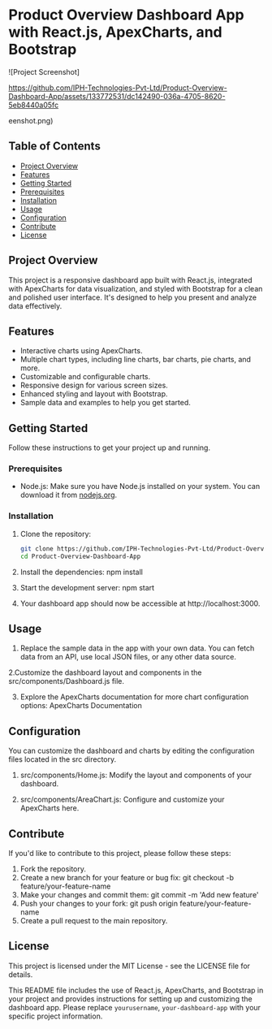 # Product Overview Dashboard App with React.js, ApexCharts, and Bootstrap

![Project Screenshot]

https://github.com/IPH-Technologies-Pvt-Ltd/Product-Overview-Dashboard-App/assets/133772531/dc142490-036a-4705-8620-5eb8440a05fc

eenshot.png)
## Table of Contents

- [Project Overview](#project-overview)
- [Features](#features)
- [Getting Started](#getting-started)
- [Prerequisites](#prerequisites)
- [Installation](#installation)
- [Usage](#usage)
- [Configuration](#configuration)
- [Contribute](#contribute)
- [License](#license)

## Project Overview

This project is a responsive dashboard app built with React.js, integrated with ApexCharts for data visualization, and styled with Bootstrap for a clean and polished user interface. It's designed to help you present and analyze data effectively.

## Features

- Interactive charts using ApexCharts.
- Multiple chart types, including line charts, bar charts, pie charts, and more.
- Customizable and configurable charts.
- Responsive design for various screen sizes.
- Enhanced styling and layout with Bootstrap.
- Sample data and examples to help you get started.

## Getting Started

Follow these instructions to get your project up and running.
### Prerequisites

- Node.js: Make sure you have Node.js installed on your system. You can download it from [nodejs.org](https://nodejs.org/).
### Installation

1. Clone the repository:

   ```bash
   git clone https://github.com/IPH-Technologies-Pvt-Ltd/Product-Overview-Dashboard-App.git
   cd Product-Overview-Dashboard-App
1. Install the dependencies:
    npm install
2. Start the development server:
    npm start
3. Your dashboard app should now be accessible at http://localhost:3000.
## Usage
1. Replace the sample data in the app with your own data. You can fetch data from an API, use local JSON files, or any other data source.

2.Customize the dashboard layout and components in the src/components/Dashboard.js file.

3. Explore the ApexCharts documentation for more chart configuration options: ApexCharts Documentation  
## Configuration
You can customize the dashboard and charts by editing the configuration files located in the src directory.

1. src/components/Home.js: Modify the layout and components of your dashboard.

2. src/components/AreaChart.js: Configure and customize your ApexCharts here.
## Contribute
If you'd like to contribute to this project, please follow these steps:

1. Fork the repository.
2. Create a new branch for your feature or bug fix: git checkout -b feature/your-feature-name
3. Make your changes and commit them: git commit -m 'Add new feature'
4. Push your changes to your fork: git push origin feature/your-feature-name
5. Create a pull request to the main repository.

## License
This project is licensed under the MIT License - see the LICENSE file for details.

This README file includes the use of React.js, ApexCharts, and Bootstrap in your project and provides instructions for setting up and customizing the dashboard app. Please replace `yourusername`, `your-dashboard-app` with your specific project information.
